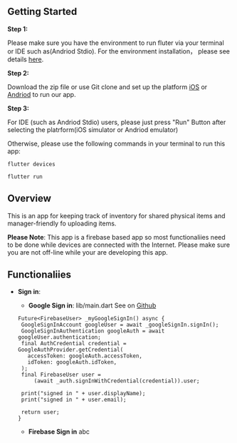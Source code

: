 ## Getting Started
**Step 1:**

Please make sure you have the environment to run fluter via your terminal or IDE such as(Andriod Stdio). For the environment installation， please see details [here](https://flutter.dev/docs/get-started/install).

**Step 2:**

Download the zip file or use Git clone and set up the platform [iOS](https://flutter.dev/docs/get-started/install/macos#ios-setup) or [Andriod](https://flutter.dev/docs/get-started/install/macos#android-setup) to run our app. 

**Step 3:**

For IDE (such as Andriod Stdio) users, please just press "Run" Button after selecting the platrform(iOS simulator or Andriod emulator)

Otherwise, please use the following commands in your terminal to run this app:
 
 ``` 
flutter devices 
```


```
flutter run
```

## Overview

This is an app for keeping track of inventory for shared physical items and manager-friendly fo uploading items.

**Please Note**: This app is a firebase based app so most functionaliies need to be done while devices are connected with the Internet. Please make sure you are not off-line while your are developing this app.

## Functionaliies
- **Sign in**:
  * **Google Sign in**: lib/main.dart See on [Github](https://github.com/AlessandroAlleAlex/RentalManager/blob/master/rental_manager/lib/main.dart#L151-L165)
   
   ``` 
  Future<FirebaseUser> _myGoogleSignIn() async {
    GoogleSignInAccount googleUser = await _googleSignIn.signIn();
    GoogleSignInAuthentication googleAuth = await googleUser.authentication;
    final AuthCredential credential = GoogleAuthProvider.getCredential(
      accessToken: googleAuth.accessToken,
      idToken: googleAuth.idToken,
    );
    final FirebaseUser user =
        (await _auth.signInWithCredential(credential)).user;

    print("signed in " + user.displayName);
    print("signed in " + user.email);

    return user;
  }
   ```
  * **Firebase Sign in** abc
 
  

